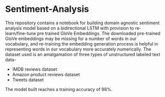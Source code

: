# Sentiment-Analysis
This repository contains a notebook for building domain agnostic sentiment analysis model based on a bidirectional LSTM with provision to re-learn/fine-tune pre trained GloVe Embeddings. The downloaded pre-trained GloVe embeddings may be missing for a number of words in our vocabulary, and re-training the embedding generation process is helpful in representing words in our vocabulary more accurately numerically.
The dataset used is an amalgamation of three types of unstructured labeled text data-
  - IMDB reviews dataset
  - Amazon product reviews dataset
  - Tweets dataset
  
The model built reaches a training accuracy of 98%.
